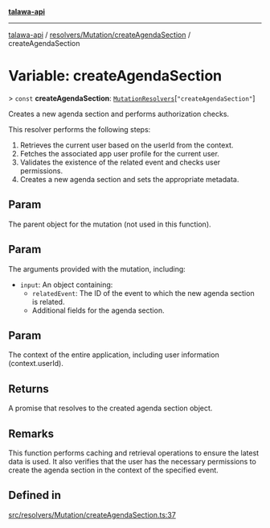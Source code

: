 [**talawa-api**](../../../../README.md)

***

[talawa-api](../../../../modules.md) / [resolvers/Mutation/createAgendaSection](../README.md) / createAgendaSection

# Variable: createAgendaSection

\> `const` **createAgendaSection**: [`MutationResolvers`](../../../../types/generatedGraphQLTypes/type-aliases/MutationResolvers.md)\[`"createAgendaSection"`\]

Creates a new agenda section and performs authorization checks.

This resolver performs the following steps:

1. Retrieves the current user based on the userId from the context.
2. Fetches the associated app user profile for the current user.
3. Validates the existence of the related event and checks user permissions.
4. Creates a new agenda section and sets the appropriate metadata.

## Param

The parent object for the mutation (not used in this function).

## Param

The arguments provided with the mutation, including:
  - `input`: An object containing:
    - `relatedEvent`: The ID of the event to which the new agenda section is related.
    - Additional fields for the agenda section.

## Param

The context of the entire application, including user information (context.userId).

## Returns

A promise that resolves to the created agenda section object.

## Remarks

This function performs caching and retrieval operations to ensure the latest data is used.
It also verifies that the user has the necessary permissions to create the agenda section in the context of the specified event.

## Defined in

[src/resolvers/Mutation/createAgendaSection.ts:37](https://github.com/PalisadoesFoundation/talawa-api/blob/832d310bae30bd8cb45fb1b44f62dd776dccc52f/src/resolvers/Mutation/createAgendaSection.ts#L37)
